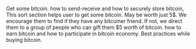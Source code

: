 Get some bitcoin. how to send-receive and how to securely store bitcoin, This sort section helps user to get some bitcoin. May be worth just 5$. We encourage them to find if they have any bitcoiner friend. If not, we direct them to a group of people who can gift them  $5 worth of bitcoin. how to earn bitcoin and how to participate in bitcoin economy. Best practices while buying bitcoin.
